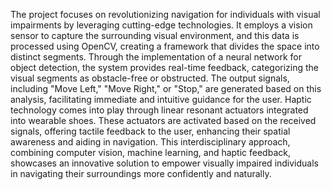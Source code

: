 The project focuses on revolutionizing navigation for individuals with visual 
impairments by leveraging cutting-edge technologies. It employs a vision 
sensor to capture the surrounding visual environment, and this data is 
processed using OpenCV, creating a framework that divides the space into 
distinct segments. Through the implementation of a neural network for object 
detection, the system provides real-time feedback, categorizing the visual 
segments as obstacle-free or obstructed. The output signals, including "Move 
Left," "Move Right," or "Stop," are generated based on this analysis, facilitating 
immediate and intuitive guidance for the user. Haptic technology comes into 
play through linear resonant actuators integrated into wearable shoes. These 
actuators are activated based on the received signals, offering tactile feedback 
to the user, enhancing their spatial awareness and aiding in navigation. This 
interdisciplinary approach, combining computer vision, machine learning, and 
haptic feedback, showcases an innovative solution to empower visually 
impaired individuals in navigating their surroundings more confidently and 
naturally.
